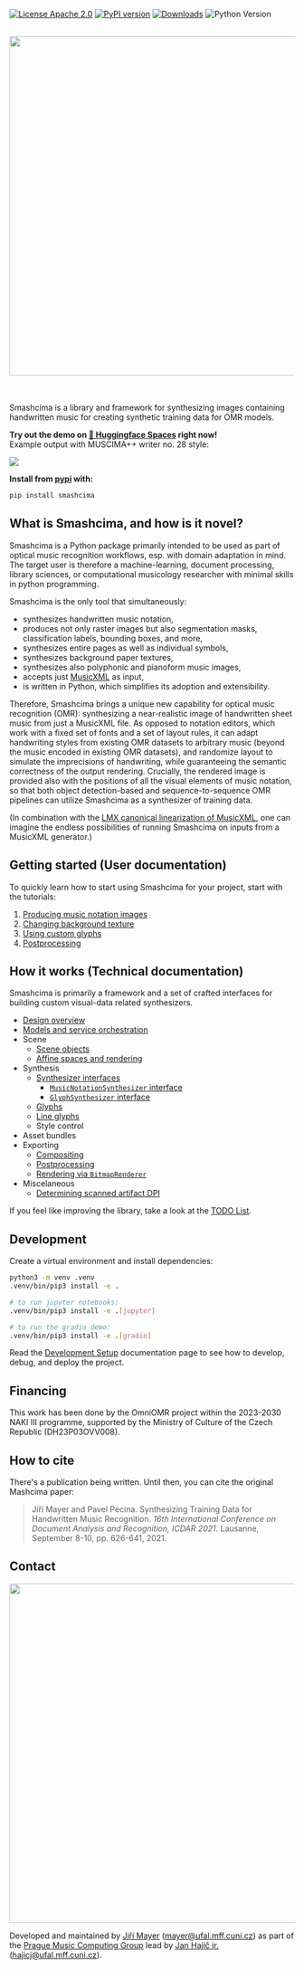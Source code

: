 [![License Apache 2.0](https://badgen.net/badge/license/apache2.0/blue)](https://github.com/OMR-Research/Smashcima/blob/main/LICENSE)
[![PyPI version](https://badge.fury.io/py/smashcima.svg)](https://pypi.org/project/smashcima/)
[![Downloads](https://static.pepy.tech/badge/smashcima)](https://pepy.tech/project/smashcima)
![Python Version](https://badgen.net/badge/python/3.8+/cyan)

<div align="center">
    <br/>
    <img src="docs/assets/smashcima-logo.svg" width="600px">
    <br/>
    <br/>
    <br/>
</div>

Smashcima is a library and framework for synthesizing images containing handwritten music for creating synthetic training data for OMR models.

**Try out the demo on [🤗 Huggingface Spaces](https://huggingface.co/spaces/Jirka-Mayer/Smashcima) right now!**<br/>
Example output with MUSCIMA++ writer no. 28 style:

<img src="docs/assets/readme-example.jpg"><br/>

**Install from [pypi](https://pypi.org/project/smashcima/) with:**

```bash
pip install smashcima
```

## What is Smashcima, and how is it novel?

Smashcima is a Python package primarily intended to be used as part of optical music recognition workflows, esp. with domain adaptation in mind. The target user is therefore a machine-learning, document processing, library sciences, or computational musicology researcher with minimal skills in python programming.

Smashcima is the only tool that simultaneously:

- synthesizes handwritten music notation,
- produces not only raster images but also segmentation masks, classification labels, bounding boxes, and more,
- synthesizes entire pages as well as individual symbols,
- synthesizes background paper textures,
- synthesizes also polyphonic and pianoform music images,
- accepts just [MusicXML](https://www.musicxml.com/) as input,
- is written in Python, which simplifies its adoption and extensibility.

Therefore, Smashcima brings a unique new capability for optical music recognition (OMR): synthesizing a near-realistic image of handwritten sheet music from just a MusicXML file. As opposed to notation editors, which work with a fixed set of fonts and a set of layout rules, it can adapt handwriting styles from existing OMR datasets to arbitrary music (beyond the music encoded in existing OMR datasets), and randomize layout to simulate the imprecisions of handwriting, while guaranteeing the semantic correctness of the output rendering. Crucially, the rendered image is provided also with the positions of all the visual elements of music notation, so that both object detection-based and sequence-to-sequence OMR pipelines can utilize Smashcima as a synthesizer of training data.

(In combination with the [LMX canonical linearization of MusicXML](https://github.com/Jirka-Mayer/lmx), one can imagine the endless possibilities of running Smashcima on inputs from a MusicXML generator.)

## Getting started (User documentation)

To quickly learn how to start using Smashcima for your project, start with the tutorials:

1. [Producing music notation images](docs/tutorials/1-producing-music-notation-images.md)
2. [Changing background texture](docs/tutorials/2-changing-background-texture.md)
3. [Using custom glyphs](docs/tutorials/3-using-custom-glyphs.md)
4. [Postprocessing](docs/tutorials/4-postprocessing.md)


## How it works (Technical documentation)

Smashcima is primarily a framework and a set of crafted interfaces for building custom visual-data related synthesizers.

- [Design overview](docs/design-overview.md)
- [Models and service orchestration](docs/models-and-service-orchestration.md)
- Scene
    - [Scene objects](docs/scene-objects.md)
    - [Affine spaces and rendering](docs/affine-spaces-and-rendering.md)
- Synthesis
    - [Synthesizer interfaces](docs/synthesizer-interfaces.md)
        - [`MusicNotationSynthesizer` interface](docs/music-notation-synthesizer.md)
        - [`GlyphSynthesizer` interface](docs/glyph-synthesizer.md)
    - [Glyphs](docs/glyphs.md)
    - [Line glyphs](docs/line-glyphs.md)
    - Style control
- Asset bundles
- Exporting
    - [Compositing](docs/compositing.md)
    - [Postprocessing](docs/postprocessing.md)
    - [Rendering via `BitmapRenderer`](docs/rendering-via-bitmap-renderer.md)
- Miscelaneous
    - [Determining scanned artifact DPI](docs/determining-scanned-artifact-dpi.md)

If you feel like improving the library, take a look at the [TODO List](docs/todo-list.md).


## Development

Create a virtual environment and install dependencies:

```bash
python3 -m venv .venv
.venv/bin/pip3 install -e .

# to run jupyter notebooks:
.venv/bin/pip3 install -e .[jupyter]

# to run the gradio demo:
.venv/bin/pip3 install -e .[gradio]
```

Read the [Development Setup](docs/development-setup.md) documentation page to see how to develop, debug, and deploy the project.


## Financing

This work has been done by the OmniOMR project within the 2023-2030 NAKI III programme, supported by the Ministry of Culture of the Czech Republic (DH23P03OVV008).


## How to cite

There's a publication being written. Until then, you can cite the original Mashcima paper:

> Jiří Mayer and Pavel Pecina. Synthesizing Training Data for Handwritten Music Recognition. *16th International Conference on Document Analysis and Recognition, ICDAR 2021.* Lausanne, September 8-10, pp. 626-641, 2021.


## Contact

<img src="https://ufal.mff.cuni.cz/~hajicj/2024/images/logo-large.png" width="600px">

Developed and maintained by [Jiří Mayer](https://ufal.mff.cuni.cz/jiri-mayer) ([mayer@ufal.mff.cuni.cz](mailto:mayer@ufal.mff.cuni.cz)) as part of the [Prague Music Computing Group](https://ufal.mff.cuni.cz/pmcg) lead by [Jan Hajič jr.](https://ufal.mff.cuni.cz/jan-hajic-jr) ([hajicj@ufal.mff.cuni.cz](mailto:hajicj@ufal.mff.cuni.cz)).

